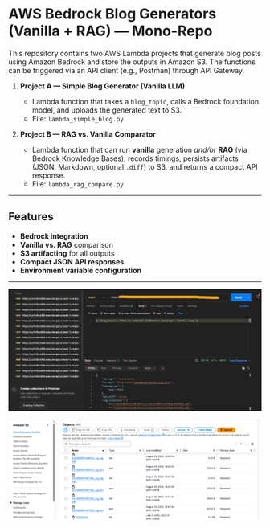 # AWS Bedrock Blog Generators (Vanilla + RAG) — Mono-Repo

This repository contains two AWS Lambda projects that generate blog posts using Amazon Bedrock and store the outputs in Amazon S3. The functions can be triggered via an API client (e.g., Postman) through API Gateway.

1. **Project A — Simple Blog Generator (Vanilla LLM)**  
   - Lambda function that takes a `blog_topic`, calls a Bedrock foundation model, and uploads the generated text to S3.  
   - File: `lambda_simple_blog.py`

2. **Project B — RAG vs. Vanilla Comparator**  
   - Lambda function that can run **vanilla** generation *and/or* **RAG** (via Bedrock Knowledge Bases), records timings, persists artifacts (JSON, Markdown, optional `.diff`) to S3, and returns a compact API response.  
   - File: `lambda_rag_compare.py`

---

## Features

- **Bedrock integration** 
- **Vanilla vs. RAG** comparison 
- **S3 artifacting** for all outputs
- **Compact JSON API responses**
- **Environment variable configuration**

---

![alt text](rag.png)

![alt text](image.png)